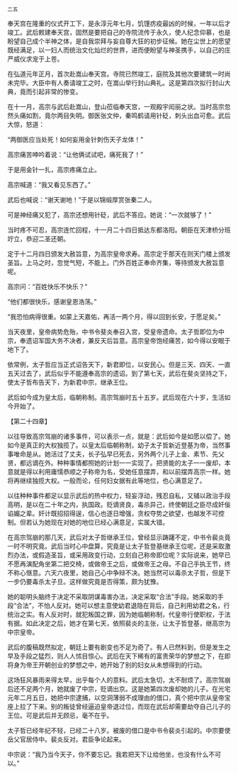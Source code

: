     二五 

   奉天宫在隆重的仪式开工下，是永淳元年七月，饥馑疠疫最凶的时候，一年以后才竣工。武后敕建奉天宫，固然是要把自己的寺院流传于永久，使人纪念仰慕，也是盼望自己成个半神之体，是自我崇拜与妄自尊大狂的初步征候。她在尘世上的愿望既经满足，以一妇人而统治文化灿烂的世界，进而便盼望与神圣携手，以自己的庄严威仪求宠于上苍。

   在弘道元年正月，首次赴嵩山奉天宫。寺院已然竣工，庭院及其他次要建筑一时尚未完毕。大臣中有人奏请竣工之时，在嵩山举行封山典礼。这是第四次拟行封山大典，竟而引起非常的惨变。

   在十一月，高宗与武后赴嵩山，登山莅临奉天宫，一观殿宇闳丽之状。当时高宗忽然头痛如割，竟尔两目失明。御医张文仲，秦鸣鹤请用针砭，刺头出血可愈。武后大惊，怒道：

   “两御医应当处死！如何妄用金针刺伤天子龙体！”

   高宗痛苦呻吟着说：“让他俩试试吧，痛死我了！”

   于是用金针一扎，高宗疼痛立止。

   高宗喊道：“我又看见东西了。”

   武后也喊说：“谢天谢地！”于是以锦缎厚赏张秦二人。

   可是神经痛又犯了，高宗还想用针砭，武后不答应。她说：“一次就够了！”

   当时疼不可忍，高宗连忙回程，十一月二十四日抵达东都洛阳。朝臣在天津桥分班竚立，恭迎二圣还朝。

   定于十二月四日颁发大赦旨意，为高宗皇帝求寿。高宗定于那天在则天门楼上颁发圣旨。上马之时，忽觉气短，不能上。门外百姓正奉命齐集，等待颁发大赦旨意呢。

   高宗问：“百姓快乐不快乐？”

   “他们都很快乐，感谢皇恩浩荡。”

   “我恐怕病得很重。如蒙上天嘉佑，再活一两个月，得以回到长安，于愿足矣。”

   当天夜里，皇帝病势危殆，中书令斐炎奉召入宫，受皇帝遗命。太子哲即位为中宗，奉遗诏军国大务不决者，兼反天后旨意。高宗皇帝饱经痛苦，如今得以安眠于地下了。

   依常例，太子哲应当正式诏告天下，新君即位，以安民心。但是三天、四天、一直五天过去了，武后似乎不能遵奉高宗的遗诏。到了第七天，武后在斐炎坚持之下，使太子哲布告天下，为新君中宗，继承王位。

   武后如今成为皇太后，临朝称制。高宗驾崩时五十五岁。武后现在六十岁，生活如今开始了。

   【第二十四章】

   以往导致高宗驾崩的诸多事件，可以表示一点，就是：武后如今是如愿以偿了。她如今是真正的大权独揽了。以皇太后临朝称制，幼子太子哲新近登基为帝，当然事事唯命是从。她活过了丈夫，长子弘早已死去，另外两个儿子上金、素节、先父贤，都远谪在外。种种事情都照她的计划一一实现了。把贤能的太子一一废却，本意就是得以利用庸懦恭顺之子称帝为名，受她任意摆弄，和以前摆弄高宗一样。她将再继续独揽大权。一般而论，任何妇女据有此等地位，也心满意足了。

   以往种种事件都足以显示武后的热中权力，轻妄浮动，残忍自私，又辅以政治手段高明，是以在二十年之内，执国政。贬谪贤良，毒杀异己，终使朝廷之臣尽成奸佞谄媚之辈。奸计既招招得逞，信心也逐日增强，贪权夺势之欲望，也越发不可控制。但若认为她现在对她的地位已经心满意足，实属大错。

   在高宗驾崩的那几天，武后对太子哲继承王位，曾经显示踌躇不定，中书令裴炎竟一时不明究竟。武后当时心中盘算，究竟是让太子哲登基继承王位呢，还是采取激烈办法，或假造圣旨，或采用政变行动，立刻自己称帝即位呢？实际说来，她早已不愿再演配角坐第二把交椅，或做帝王之后，或做帝王之母。不自己手执王节，终不称心惬意。六天六夜里，她自己心中争辩不决。她当然可以毒杀太子哲，但是下一步仍要毒杀太子旦。这样做究竟是否得策，颇为犹豫。

   她的聪明头脑终于决定不采取阴谋毒害办法，决定采取“合法”手段。她采取的手段“合法”，不怕人反对。她可以想主意使幼君退隐在背后，自己利用幼君之名，行统治之实。有人反对时，就犯叛国之罪，因为她临朝称制，代皇帝行使职权，于法有据。如此决定之后，她才在第七天，依照裴炎的主张，让太子哲登基，继高宗为中宗皇帝。

   武后的腹稿既然拟定，朝廷上要有剧变也不足为奇了。有人已然料到，但是发生之早及手段之猛烈，则人人怵目惊心。武后在天下稀有的富贵荣华的梦想之下，在即将身为帝王开朝创业的梦想之中，她开始了别的妇女从未想得到的行动。

   这场狂风暴雨来得太早，出乎每个人的意料。武后太急切，太不耐烦了。高宗驾崩后还不足两个月，她就废了中宗，贬谪出京。这是她第四次废却她的儿子。在光宅元年二月五日，她把中宗逮捕，以空洞薄弱不成理由的借口，真个把中宗从皇帝宝座上拉了下来。别的叛徒曾经逼迫皇帝退过位，而现在武后却需要劫夺自己儿子的王位。可是武后并无顾忌，毫不在乎。

   太子哲已经年纪不轻，已经二十八岁。被废的借口是中书令裴炎引起的。中宗要使岳父官居侍中。裴炎反对。君臣争论起来。

   中宗说：“我乃当今天子，你不要忘记。我若把天下让给他坐，也没有什么不可以。”


